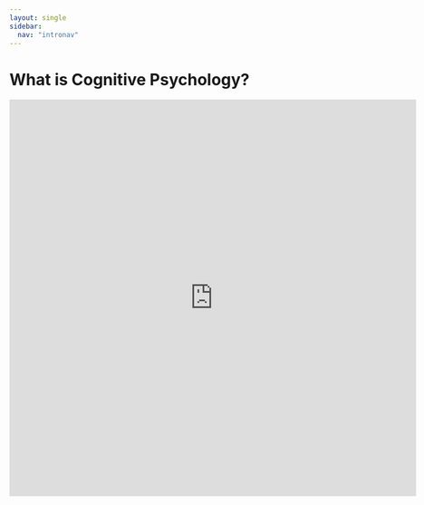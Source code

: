 ```yaml
---
layout: single
sidebar:
  nav: "intronav"
---
```

# What is Cognitive Psychology?

<iframe src="http://docs.google.com/gview?url=https://www.simplypsychology.org/simplypsychology.org-Cognitive-Psychology.pdf" style="width:718px; height:700px;" frameborder="0"></iframe>
